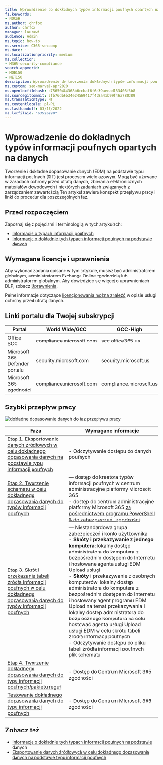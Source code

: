 ```yaml
---
title: Wprowadzenie do dokładnych typów informacji poufnych opartych na danych
f1.keywords:
- NOCSH
ms.author: chrfox
author: chrfox
manager: laurawi
audience: Admin
ms.topic: how-to
ms.service: O365-seccomp
ms.date: ''
ms.localizationpriority: medium
ms.collection:
- M365-security-compliance
search.appverid:
- MOE150
- MET150
description: Wprowadzenie do tworzenia dokładnych typów informacji poufnych opartych na danych.
ms.custom: seo-marvel-apr2020
ms.openlocfilehash: a75650484368b6ccbaf6f6d39aeead133403f5b8
ms.sourcegitcommit: 3fb76db6b34e24569417f4c8a41b99f46a780389
ms.translationtype: MT
ms.contentlocale: pl-PL
ms.lasthandoff: 03/17/2022
ms.locfileid: "63526280"
---
```

# <a name="get-started-with-exact-data-match-based-sensitive-information-types"></a>Wprowadzenie do dokładnych typów informacji poufnych opartych na danych

Tworzenie i dokładne dopasowanie danych (EDM) na podstawie typu informacji poufnych (SIT) jest procesem wielofazowym. Mogą być używane w zasadach ochrony przed utratą danych, zbierania elektronicznych materiałów dowodowych i niektórych zadaniach związanych z zarządzaniem zawartością Ten artykuł zawiera konspekt przepływu pracy i linki do procedur dla poszczególnych faz.

## <a name="before-you-begin"></a>Przed rozpoczęciem

Zapoznaj się z pojęciami i terminologiią w tych artykułach:

- [Informacje o typach informacji poufnych](sensitive-information-type-learn-about.md#learn-about-sensitive-information-types)
- [Informacje o dokładnie tych typach informacji poufnych na podstawie danych](sit-learn-about-exact-data-match-based-sits.md#learn-about-exact-data-match-based-sensitive-information-types)

## <a name="required-licenses-and-permissions"></a>Wymagane licencje i uprawnienia

Aby wykonać zadania opisane w tym artykule, musisz być administratorem globalnym, administratorem Exchange Online zgodnością lub administratorem globalnym. Aby dowiedzieć się więcej o uprawnieniach DLP, zobacz [Uprawnienia](data-loss-prevention-policies.md#permissions).

Pełne informacje dotyczące [licencjonowania można znaleźć](/office365/servicedescriptions/microsoft-365-service-descriptions/microsoft-365-tenantlevel-services-licensing-guidance/microsoft-365-security-compliance-licensing-guidance#data-loss-prevention-for-exchange-online-sharepoint-online-and-onedrive-for-business) w opisie usługi ochrony przed utratą danych.

## <a name="portal-links-for-your-subscription"></a>Linki portalu dla Twojej subskrypcji

|Portal|World Wide/GCC|GCC-High|DOD|
|---|---|---|---|
|Office SCC|compliance.microsoft.com|scc.office365.us|scc.protection.apps.mil|
|Microsoft 365 Defender portalu|security.microsoft.com|security.microsoft.us|security.apps.mil|
|Microsoft 365 zgodności|compliance.microsoft.com|compliance.microsoft.us|compliance.apps.mil|

## <a name="the-work-flow-at-a-glance"></a>Szybki przepływ pracy

![dokładne dopasowanie danych do faz przepływu pracy](..\media\swimlane_edm_process.png)


|Faza|Wymagane informacje|
|---|---|
|[Etap 1. Eksportowanie danych źródłowych w celu dokładnego dopasowania danych na podstawie typu informacji poufnych](sit-get-started-exact-data-match-export-data.md#export-source-data-for-exact-data-match-based-sensitive-information-type)|- Odczytywanie dostępu do danych poufnych|
|[Etap 2. Tworzenie schematu w celu dokładnego dopasowania danych do typów informacji poufnych](sit-get-started-exact-data-match-create-schema.md#create-the-schema-for-exact-data-match-based-sensitive-information-types)|— dostęp do kreatora typów informacji poufnych w centrum administracyjne platformy Microsoft 365 </br>- dostęp do centrum administracyjne platformy Microsoft 365 [za pośrednictwem programu PowerShell & do zabezpieczeń i zgodności](/powershell/exchange/connect-to-scc-powershell) |
|[Etap 3. Skrót i przekazanie tabeli źródła informacji poufnych w celu dokładnego dopasowania danych do typów informacji poufnych](sit-get-started-exact-data-match-hash-upload.md#hash-and-upload-the-sensitive-information-source-table-for-exact-data-match-sensitive-information-types)|— Niestandardowa grupa zabezpieczeń i konto użytkownika </br>- **Skróty i przekazywanie z jednego komputera**: lokalny dostęp administratora do komputera z bezpośrednim dostępem do Internetu i hostowane agenta usługi EDM Upload usługi </br>- **Skróty** i przekazywanie z osobnych komputerów: lokalny dostęp administratora do komputera z bezpośrednim dostępem do Internetu i hostowany agent programu EDM Upload na temat przekazywania i lokalny dostęp administratora do bezpiecznego komputera na celu hostować agenta usługi Upload usługi EDM w celu skrótu tabeli źródła informacji poufnych </br>- Odczytywanie dostępu do pliku tabeli źródła informacji poufnych </br> plik schematu |
|[Etap 4. Tworzenie dokładnego dopasowania danych do typu informacji poufnych/pakietu reguł](sit-get-started-exact-data-match-create-rule-package.md#create-exact-data-match-sensitive-information-typerule-package) |- Dostęp do Centrum Microsoft 365 zgodności |
|[Testowanie dokładnego dopasowania danych do typu informacji poufnych](sit-get-started-exact-data-match-test.md#test-an-exact-data-match-sensitive-information-type)| - Dostęp do Centrum Microsoft 365 zgodności

## <a name="see-also"></a>Zobacz też

- [Informacje o dokładnie tych typach informacji poufnych na podstawie danych](sit-learn-about-exact-data-match-based-sits.md#learn-about-exact-data-match-based-sensitive-information-types)
- [Eksportowanie danych źródłowych w celu dokładnego dopasowania danych na podstawie typu informacji poufnych](sit-get-started-exact-data-match-export-data.md#export-source-data-for-exact-data-match-based-sensitive-information-type)
